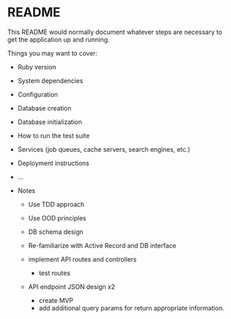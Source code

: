 # README

This README would normally document whatever steps are necessary to get the
application up and running.

Things you may want to cover:

* Ruby version

* System dependencies

* Configuration

* Database creation

* Database initialization

* How to run the test suite

* Services (job queues, cache servers, search engines, etc.)

* Deployment instructions

* ...
 

* Notes

  - Use TDD approach
  - Use OOD principles

  - DB schema design
  - Re-familiarize with Active Record and DB interface
  - implement API routes and controllers
    - test routes
  - API endpoint JSON design x2
    - create MVP
    - add additional query params for return appropriate information.
